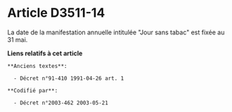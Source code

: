 # Article D3511-14

La date de la manifestation annuelle intitulée "Jour sans tabac" est fixée au 31 mai.

**Liens relatifs à cet article**

	**Anciens textes**:

	  - Décret n°91-410 1991-04-26 art. 1

	**Codifié par**:

	  - Décret n°2003-462 2003-05-21
